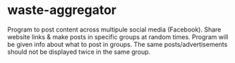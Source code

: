 # waste-aggregator
Program to post content across multipule social media (Facebook). Share website links & make posts in specific groups at random times. Program will be given info about what to post in groups. The same posts/advertisements should not be displayed twice in the same group. 
